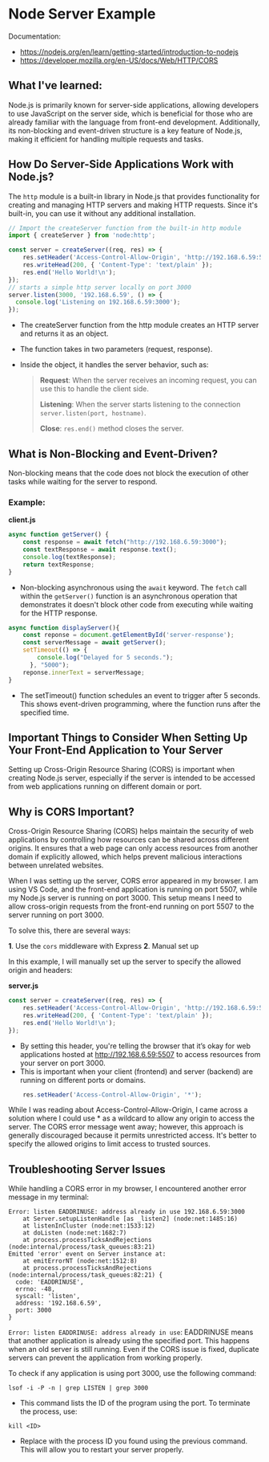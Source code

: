# Node Server Example

Documentation: 
* https://nodejs.org/en/learn/getting-started/introduction-to-nodejs
* https://developer.mozilla.org/en-US/docs/Web/HTTP/CORS

## What I've learned:

Node.js is primarily known for server-side applications, allowing developers to use JavaScript on the server side, which is beneficial for those who are already familiar with the language from front-end development. Additionally, its non-blocking and event-driven structure is a key feature of Node.js, making it efficient for handling multiple requests and tasks.

## How Do Server-Side Applications Work with Node.js?

The `http` module is a built-in library in Node.js that provides functionality for creating and managing HTTP servers and making HTTP requests. Since it's built-in, you can use it without any additional installation.

```javascript
// Import the createServer function from the built-in http module
import { createServer } from 'node:http';

const server = createServer((req, res) => {
    res.setHeader('Access-Control-Allow-Origin', 'http://192.168.6.59:5507');
    res.writeHead(200, { 'Content-Type': 'text/plain' });
    res.end('Hello World!\n');
});
// starts a simple http server locally on port 3000
server.listen(3000, '192.168.6.59', () => {
  console.log('Listening on 192.168.6.59:3000');
});
```
* The createServer function from the http module creates an HTTP server and returns it as an object.
* The function takes in two parameters (request, response).
* Inside the object, it handles the server behavior, such as:

  > **Request**: When the server receives an incoming request, you can use this to handle the client side.
  > 
  > **Listening**: When the server starts listening to the connection `server.listen(port, hostname)`.
  > 
  > **Close**: `res.end()` method closes the server.

## What is Non-Blocking and Event-Driven?

Non-blocking means that the code does not block the execution of other tasks while waiting for the server to respond.

### Example:

**client.js**

```javascript
async function getServer() {
    const response = await fetch("http://192.168.6.59:3000");
    const textResponse = await response.text();
    console.log(textResponse);
    return textResponse;
}
```
* Non-blocking asynchronous using the `await` keyword. The `fetch` call within the `getServer()` function is an asynchronous operation that demonstrates it doesn't block other code from executing while waiting for the HTTP response.

```javascript
async function displayServer(){
    const reponse = document.getElementById('server-response');
    const serverMessage = await getServer();
    setTimeout(() => {
        console.log("Delayed for 5 seconds.");
      }, "5000");
    reponse.innerText = serverMessage;
}
```
* The setTimeout() function schedules an event to trigger after 5 seconds. This shows event-driven programming, where the function runs after the specified time. 

## Important Things to Consider When Setting Up Your Front-End Application to Your Server

Setting up Cross-Origin Resource Sharing (CORS) is important when creating Node.js server, especially if the server is intended to be accessed from web applications running on different domain or port.

## Why is CORS Important?

Cross-Origin Resource Sharing (CORS) helps maintain the security of web applications by controlling how resources can be shared across different origins. It ensures that a web page can only access resources from another domain if explicitly allowed, which helps prevent malicious interactions between unrelated websites.

When I was setting up the server, CORS error appeared in my browser. I am using VS Code, and the front-end application is running on port 5507, while my Node.js server is running on port 3000. This setup means I need to allow cross-origin requests from the front-end running on port 5507 to the server running on port 3000.

To solve this, there are several ways:

**1**. Use the `cors` middleware with Express
**2**. Manual set up

In this example, I will manually set up the server to specify the allowed origin and headers:

**server.js**

```javascript
const server = createServer((req, res) => {
    res.setHeader('Access-Control-Allow-Origin', 'http://192.168.6.59:5507');
    res.writeHead(200, { 'Content-Type': 'text/plain' });
    res.end('Hello World!\n');
});
```
* By setting this header, you're telling the browser that it’s okay for web applications hosted at http://192.168.6.59:5507 to access resources from your server on port 3000.
* This is important when your client (frontend) and server (backend) are running on different ports or domains.

```javascript
    res.setHeader('Access-Control-Allow-Origin', '*');

```
While I was reading about Access-Control-Allow-Origin, I came across a solution where I could use * as a wildcard to allow any origin to access the server. The CORS error message went away; however, this approach is generally discouraged because it permits unrestricted access. It's better to specify the allowed origins to limit access to trusted sources.


## Troubleshooting Server Issues

While handling a CORS error in my browser, I encountered another error message in my terminal:

```text
Error: listen EADDRINUSE: address already in use 192.168.6.59:3000
    at Server.setupListenHandle [as _listen2] (node:net:1485:16)
    at listenInCluster (node:net:1533:12)
    at doListen (node:net:1682:7)
    at process.processTicksAndRejections (node:internal/process/task_queues:83:21)
Emitted 'error' event on Server instance at:
    at emitErrorNT (node:net:1512:8)
    at process.processTicksAndRejections (node:internal/process/task_queues:82:21) {
  code: 'EADDRINUSE',
  errno: -48,
  syscall: 'listen',
  address: '192.168.6.59',
  port: 3000
}
```
`Error: listen EADDRINUSE: address already in use`: EADDRINUSE means that another application is already using the specified port. This happens when an old server is still running. Even if the CORS issue is fixed, duplicate servers can prevent the application from working properly.

To check if any application is using port 3000, use the following command:

```text
lsof -i -P -n | grep LISTEN | grep 3000
```
* This command lists the ID of the program using the port. To terminate the process, use:

```text
kill <ID>
```
* Replace <ID> with the process ID you found using the previous command. This will allow you to restart your server properly.
